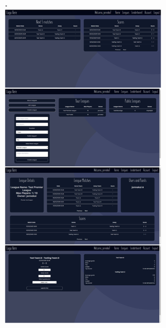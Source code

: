 "![Front.PNG](Front.PNG)
![LeaguePage.PNG](LeaguePage.PNG)
![SingleLeague.PNG](SingleLeague.PNG)
![Match.PNG](Match.PNG)
